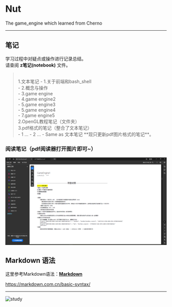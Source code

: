 # Nut
The game_engine which learned from Cherno
___

## 笔记
学习过程中对疑点或操作进行记录总结。<br>
请查阅 **z笔记(notebook)** 文件。<br>
> <br>
> 1.文本笔记
> - 1.关于前端和bash_shell<br>
> - 2.概念与操作<br>
> - 3.game engine<br>
> - 4.game engine2<br>
> - 5.game engine3<br>
> - 5.game engine4<br>
> - 7.game engine5<br>
> 2.OpenGL教程笔记（文件夹）<br>
> 3.pdf格式的笔记（整合了文本笔记）<br>
> - 1 ...
> - 2 ...
> - Same as 文本笔记
> **现只更新pdf图片格式的笔记**。

### 阅读笔记（pdf阅读器打开图片即可~）
![Read Example](z笔记(notebook)/阅读笔记释义图.png)

## Markdown 语法
这里参考Markdown语法：**[Markdown](https://markdown.com.cn/basic-syntax/ "官方文档")**

<https://markdown.com.cn/basic-syntax/>
___


![study](https://www.nicepng.com/png/full/200-2007662_hotsigns-and-decals-study-emoji.png "emoji")